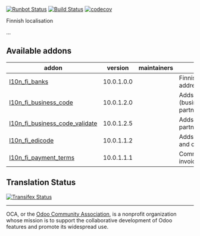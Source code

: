 [![Runbot Status](https://runbot.odoo-community.org/runbot/badge/flat/178/10.0.svg)](https://runbot.odoo-community.org/runbot/repo/github-com-oca-l10n-finland-178)
[![Build Status](https://travis-ci.org/OCA/l10n-finland.svg?branch=10.0)](https://travis-ci.org/OCA/l10n-finland)
[![codecov](https://codecov.io/gh/OCA/l10n-finland/branch/10.0/graph/badge.svg)](https://codecov.io/gh/OCA/l10n-finland)

Finnish localisation

...

[//]: # (addons)

Available addons
----------------
addon | version | maintainers | summary
--- | --- | --- | ---
[l10n_fi_banks](l10n_fi_banks/) | 10.0.1.0.0 |  | Finnish banks and their addresses
[l10n_fi_business_code](l10n_fi_business_code/) | 10.0.1.2.0 |  | Adds a business code (business id) for partners
[l10n_fi_business_code_validate](l10n_fi_business_code_validate/) | 10.0.1.2.5 |  | Adds validation for partner_business_code
[l10n_fi_edicode](l10n_fi_edicode/) | 10.0.1.1.2 |  | Adds EDI code field and operators
[l10n_fi_payment_terms](l10n_fi_payment_terms/) | 10.0.1.1.1 |  | Common Finnish invoice payment terms

[//]: # (end addons)

Translation Status
------------------
[![Transifex Status](https://www.transifex.com/projects/p/OCA-l10n-finland-10-0/chart/image_png)](https://www.transifex.com/projects/p/OCA-l10n-finland-10-0)


----

OCA, or the [Odoo Community Association](http://odoo-community.org/), is a nonprofit organization whose
mission is to support the collaborative development of Odoo features and
promote its widespread use.

